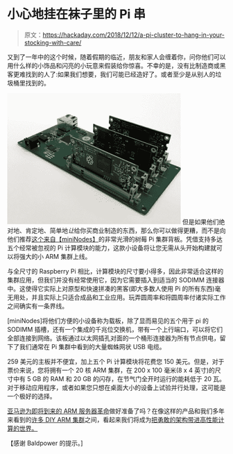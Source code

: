 # 小心地挂在袜子里的 Pi 串

> 原文：<https://hackaday.com/2018/12/12/a-pi-cluster-to-hang-in-your-stocking-with-care/>

又到了一年中的这个时候，随着假期的临近，朋友和家人会缠着你，问你他们可以用什么样的小饰品和闪亮的小玩意来假装给你惊喜。不幸的是，没有比制造商或黑客更难找到的人了:如果我们想要，我们可能已经造好了。或者至少是从别人的垃圾桶里找到的。

[![](img/b148ab89e987fe1b3f5ff663c8e2870c.png)](https://hackaday.com/wp-content/uploads/2018/12/cmcluster_detail.jpg) 但是如果他们绝对地、肯定地、简单地*让*给你买商业制造的东西，那么你可以做得更糟，而不是向他们推荐[这个来自【miniNodes】](https://www.mininodes.com/product/5-node-raspberry-pi-3-com-carrier-board/)的非常光滑的树莓 Pi 集群背板。凭借支持多达五个经常被忽视的 Pi 计算模块的能力，这款小设备将让您无需从头开始构建就可以将强大的小 ARM 集群上线。

与全尺寸的 Raspberry Pi 相比，计算模块的尺寸要小得多，因此非常适合这样的集群应用，但我们并没有经常使用它，因为它需要插入到适当的 SODIMM 连接器中。这使得它实际上对原型和快速拼凑的黑客(即大多数人使用 Pi 的所有东西)毫无用处，并且实际上只适合成品和工业应用。玩弄圆周率和将圆周率付诸实际工作之间确实有一条界线。

[miniNodes]将他们方便的小设备称为载板，除了显而易见的五个用于 pi 的 SODIMM 插槽，还有一个集成的千兆位交换机，带有一个上行端口，可以将它们全部连接到网络。该板通过以太网插孔对面的一个桶形连接器为所有节点供电，留下了我们通常在 Pi 集群中看到的大量蜘蛛网状 USB 电缆。

259 美元的主板并不便宜，加上五个 Pi 计算模块将花费您 150 美元。但是，对于票价来说，您将拥有一个 20 核 ARM 集群，在 200 x 100 毫米(8 x 4 英寸)的尺寸中有 5 GB 的 RAM 和 20 GB 的闪存，在节气门全开时运行的能耗低于 20 瓦。对于移动应用程序，或者如果您只想在桌面大小的设备上试验并行处理，这可能是一个极好的选择。

[亚马逊为即将到来的 ARM 服务器革命](http://hackaday.com/2018/12/03/amazon-thinks-arm-is-bigger-than-your-phone/)做好准备了吗？在像这样的产品和我们多年来看到的[许多 DIY ARM 集群](https://hackaday.com/2018/07/05/nanopi-cluster-is-quiet-cool-and-has-blinky-lights/)之间，看起来我们将成为[把勇敢的架构带进高性能计算的世界。](https://hackaday.com/2016/09/18/clustering-a-lot-of-raspberry-pi-zeros/)

【感谢 Baldpower 的提示。]